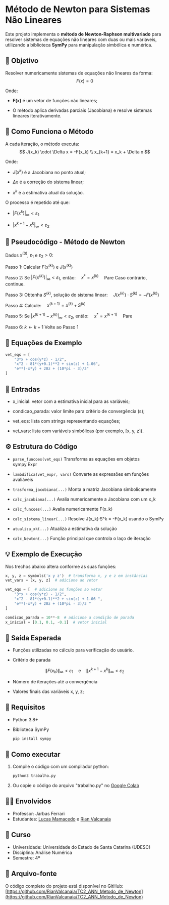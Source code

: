 # Método de Newton para Sistemas Não Lineares

Este projeto implementa o **método de Newton-Raphson multivariado** para resolver sistemas de equações não lineares com duas ou mais variáveis, utilizando a biblioteca **SymPy** para manipulação simbólica e numérica.



## 🎯 Objetivo

Resolver numericamente sistemas de equações não lineares da forma:
$$
F(x) = 0
$$

Onde:

- **F(x)** é um vetor de funções não lineares;

- O método aplica derivadas parciais (Jacobiana) e resolve sistemas lineares iterativamente.


## 📖 Como Funciona o Método

A cada iteração, o método executa:
$$
J(x_k) \cdot \Delta x = -F(x_k) \\
x_{k+1} = x_k + \Delta x
$$

Onde:

- $J(x^k)$ é a Jacobiana no ponto atual;

- $\Delta x$ é a correção do sistema linear;

- $x^k$ é a estimativa atual da solução.

O processo é repetido até que:

- $|F(x^k)|_\infty < \varepsilon_1$

- $|x^{k+1} - x^k|_\infty < \varepsilon_2$


## 🔄 Pseudocódigo - Método de Newton

Dados $x^{(0)}$, $\varepsilon_1$ e $\varepsilon_2 > 0$:

Passo 1:
Calcular $F(x^{(k)})$ e $J(x^{(k)})$

Passo 2:
Se $|F(x^{(k)})|_\infty < \varepsilon_1$, então:
 $x^* = x^{(k)}$
 Pare
Caso contrário, continue.

Passo 3:
Obtenha $S^{(k)}$, solução do sistema linear:
 $J(x^{(k)}) \cdot S^{(k)} = -F(x^{(k)})$

Passo 4:
Calcule:
 $x^{(k+1)} = x^{(k)} + S^{(k)}$

Passo 5:
Se $|x^{(k+1)} - x^{(k)}|_\infty < \varepsilon_2$, então:
 $x^* = x^{(k+1)}$
 Pare

Passo 6:
$k \leftarrow k + 1$
Volte ao Passo 1


## 🧠 Equações de Exemplo

```python
vet_eqs = [
    "3*x + cos(y*z) - 1/2",
    "x^2 - 81*(y+0.1)**2 + sin(z) + 1.06",
    "e**(-x*y) + 20z + (10*pi - 3)/3"
]
```


## 🔢 Entradas

- x_inicial: vetor com a estimativa inicial para as variáveis;

- condicao_parada: valor limite para critério de convergência (ε);

- vet_eqs: lista com strings representando equações;

- vet_vars: lista com variáveis simbólicas (por exemplo, [x, y, z]).


## ⚙️ Estrutura do Código

- `parse_funcoes(vet_eqs)` Transforma as equações em objetos sympy.Expr

- `lambdifica(vet_expr, vars)` Converte as expressões em funções avaliáveis

- `trasforma_jacobiana(...)` Monta a matriz Jacobiana simbolicamente

- `calc_jacobiana(...)` Avalia numericamente a Jacobiana com um x_k

- `calc_funcoes(...)` Avalia numericamente F(x_k)

- `calc_sistema_linear(...)` Resolve J(x_k)·S^k = -F(x_k) usando o SymPy

- `atualiza_xk(...)` Atualiza a estimativa da solução

- `calc_Newton(...)` Função principal que controla o laço de iteração


## 💡 Exemplo de Execução
Nos trechos abaixo altera conforme as suas funções:

```python
x, y, z = symbols('x y z')  # transforma x, y e z em instâncias
vet_vars = [x, y, z]  # adicione ao vetor

vet_eqs = [  # adicione as funções ao vetor
    "3*x + cos(y*z) - 1/2",
    "x^2 - 81*(y+0.1)**2 + sin(z) + 1.06 ",
    "e**(-x*y) + 20z + (10*pi - 3)/3 "
]

condicao_parada = 10**-8  # adicione a condição de parada
x_inicial = [0.1, 0.1, -0.1]  # vetor inicial
```


## 🧾 Saída Esperada

- Funções utilizadas no cálculo para verificação do usuário.

- Critério de parada

$$
\|F(x_k)\|_\infty < \varepsilon_1 \quad \text{e} \quad \|x^{k+1} - x^k\|_\infty < \varepsilon_2
$$

- Número de iterações até a convergência

- Valores finais das variáveis x, y, z;


## 🧰 Requisitos

- Python 3.8+

- Biblioteca SymPy

    ```python
    pip install sympy
    ```


## 📂 Como executar

1. Compile o código com um compilador python:
   ```bash
   python3 trabalho.py  
   ```
2. Ou copie o código do arquivo "trabalho.py" no [Google Colab](https://colab.research.google.com)


## 👨‍🏫 Envolvidos

- Professor: Jarbas Ferrari
- Estudantes: [Lucas Mamacedo](https://github.com/lucasomac0) e [Rian Valcanaia](https://github.com/RianValcanaia)


## 📅 Curso

- Universidade: Universidade do Estado de Santa Catarina (UDESC)
- Disciplina: Análise Numérica
- Semestre: 4º 


## 📄 Arquivo-fonte

O código completo do projeto está disponível no GitHub:  
[https://github.com/RianValcanaia/TC2_ANN_Metodo_de_Newton](https://github.com/RianValcanaia/TC2_ANN_Metodo_de_Newton)